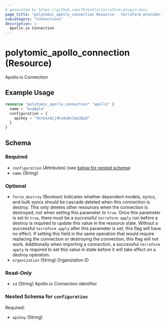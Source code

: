 ```yaml
---
# generated by https://github.com/fbreckle/terraform-plugin-docs
page_title: "polytomic_apollo_connection Resource - terraform-provider-polytomic"
subcategory: "Connections"
description: |-
  Apollo.io Connection
---
```


# polytomic_apollo_connection (Resource)

Apollo.io Connection

## Example Usage

```terraform
resource "polytomic_apollo_connection" "apollo" {
  name = "example"
  configuration = {
    apikey = "9snbax8ij4hvAvBv3ap3EpQ"
  }
}
```

<!-- schema generated by tfplugindocs -->
## Schema

### Required

- `configuration` (Attributes) (see [below for nested schema](#nestedatt--configuration))
- `name` (String)

### Optional

- `force_destroy` (Boolean) Indicates whether dependent models, syncs, and bulk syncs should be cascade deleted when this connection is destroy. This only deletes other resources when the connection is destroyed, not when setting this parameter to `true`. Once this parameter is set to `true`, there must be a successful `terraform apply` run before a destroy is required to update this value in the resource state. Without a successful `terraform apply` after this parameter is set, this flag will have no effect. If setting this field in the same operation that would require replacing the connection or destroying the connection, this flag will not work. Additionally when importing a connection, a successful `terraform apply` is required to set this value in state before it will take effect on a destroy operation.
- `organization` (String) Organization ID

### Read-Only

- `id` (String) Apollo.io Connection identifier

<a id="nestedatt--configuration"></a>
### Nested Schema for `configuration`

Required:

- `apikey` (String)


